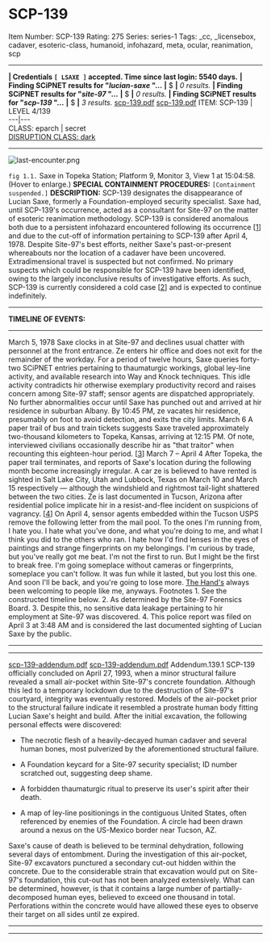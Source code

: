# SCP-139
Item Number: SCP-139
Rating: 275
Series: series-1
Tags: _cc, _licensebox, cadaver, esoteric-class, humanoid, infohazard, meta, ocular, reanimation, scp

---

**| Credentials `[ LSAXE ]` accepted. Time since last login: 5540 days.**
**| Finding SCiPNET results for "_lucian-saxe_ "…**
**|** $
**|** _0 results._
**| Finding SCiPNET results for "_site-97_ "…**
**|** $
**|** _0 results._
**| Finding SCiPNET results for "_scp-139_ "…**
**|** $
**|** _3 results._
[scp-139.pdf](javascript:;)
[scp-139.pdf](javascript:;)
ITEM: SCP-139 | LEVEL 4/139  
---|---  
CLASS: eparch | secret  
[DISRUPTION CLASS: dark](/anomaly-classification-system-guide)
* * *
![last-encounter.png](https://scp-wiki.wdfiles.com/local--files/scp-139/last-encounter.png)  

`fig 1.1.` Saxe in Topeka Station; Platform 9, Monitor 3, View 1 at 15:04:58. (Hover to enlarge.)
**SPECIAL CONTAINMENT PROCEDURES:** `[Containment suspended.]`
**DESCRIPTION:** SCP-139 designates the disappearance of Lucian Saxe, formerly a Foundation-employed security specialist. Saxe had, until SCP-139's occurrence, acted as a consultant for Site-97 on the matter of esoteric reanimation methodology.
SCP-139 is considered anomalous both due to a persistent infohazard encountered following its occurrence [[1](javascript:;)] and due to the cut-off of information pertaining to SCP-139 after April 4, 1978. Despite Site-97's best efforts, neither Saxe's past-or-present whereabouts nor the location of a cadaver have been uncovered. Extradimensional travel is suspected but not confirmed.
No primary suspects which could be responsible for SCP-139 have been identified, owing to the largely inconclusive results of investigative efforts. As such, SCP-139 is currently considered a cold case [[2](javascript:;)] and is expected to continue indefinitely.
* * *
**TIMELINE OF EVENTS:**
* * *
March 5, 1978
Saxe clocks in at Site-97 and declines usual chatter with personnel at the front entrance. Ze enters hir office and does not exit for the remainder of the workday.
For a period of twelve hours, Saxe queries forty-two SCiPNET entries pertaining to thaumaturgic workings, global ley-line activity, and available research into Way and Knock techniques. This idle activity contradicts hir otherwise exemplary productivity record and raises concern among Site-97 staff; sensor agents are dispatched appropriately.
No further abnormalities occur until Saxe has punched out and arrived at hir residence in suburban Albany. By 10:45 PM, ze vacates hir residence, presumably on foot to avoid detection, and exits the city limits.
March 6
A paper trail of bus and train tickets suggests Saxe traveled approximately two-thousand kilometers to Topeka, Kansas, arriving at 12:15 PM. Of note, interviewed civilians occasionally describe hir as "that traitor" when recounting this eighteen-hour period. [[3](javascript:;)]
March 7 – April 4
After Topeka, the paper trail terminates, and reports of Saxe's location during the following month become increasingly irregular. A car ze is believed to have rented is sighted in Salt Lake City, Utah and Lubbock, Texas on March 10 and March 15 respectively — although the windshield and rightmost tail-light shattered between the two cities. Ze is last documented in Tucson, Arizona after residential police implicate hir in a resist-and-flee incident on suspicions of vagrancy. [[4](javascript:;)]
On April 4, sensor agents embedded within the Tucson USPS remove the following letter from the mail pool.
To the ones I'm running from,
I hate you.
I hate what you've done, and what you're doing to me, and what I think you did to the others who ran. I hate how I'd find lenses in the eyes of paintings and strange fingerprints on my belongings. I'm curious by trade, but you've really got me beat.
I'm not the first to run. But I might be the first to break free.
I'm going someplace without cameras or fingerprints, someplace you can't follow. It was fun while it lasted, but you lost this one. And soon I'll be back, and you're going to lose more.
[The Hand's](/serpent-s-hand-hub) always been welcoming to people like me, anyways.
Footnotes
1\. See the constructed timeline below.
2\. As determined by the Site-97 Forensics Board.
3\. Despite this, no sensitive data leakage pertaining to hir employment at Site-97 was discovered.
4\. This police report was filed on April 3 at 3:48 AM and is considered the last documented sighting of Lucian Saxe by the public.
* * *
* * *
[scp-139-addendum.pdf](javascript:;)
[scp-139-addendum.pdf](javascript:;)
Addendum.139.1
SCP-139 officially concluded on April 27, 1993, when a minor structural failure revealed a small air-pocket within Site-97's concrete foundation. Although this led to a temporary lockdown due to the destruction of Site-97's courtyard, integrity was eventually restored. Models of the air-pocket prior to the structural failure indicate it resembled a prostrate human body fitting Lucian Saxe's height and build.
After the initial excavation, the following personal effects were discovered:
  * The necrotic flesh of a heavily-decayed human cadaver and several human bones, most pulverized by the aforementioned structural failure.

  * A Foundation keycard for a Site-97 security specialist; ID number scratched out, suggesting deep shame.

  * A forbidden thaumaturgic ritual to preserve its user's spirit after their death.

  * A map of ley-line positionings in the contiguous United States, often referenced by enemies of the Foundation. A circle had been drawn around a nexus on the US-Mexico border near Tucson, AZ.

Saxe's cause of death is believed to be terminal dehydration, following several days of entombment.
During the investigation of this air-pocket, Site-97 excavators punctured a secondary cut-out hidden within the concrete. Due to the considerable strain that excavation would put on Site-97's foundation, this cut-out has not been analyzed extensively. What can be determined, however, is that it contains a large number of partially-decomposed human eyes, believed to exceed one thousand in total.
Perforations within the concrete would have allowed these eyes to observe their target on all sides until ze expired.
* * *
* * *
  